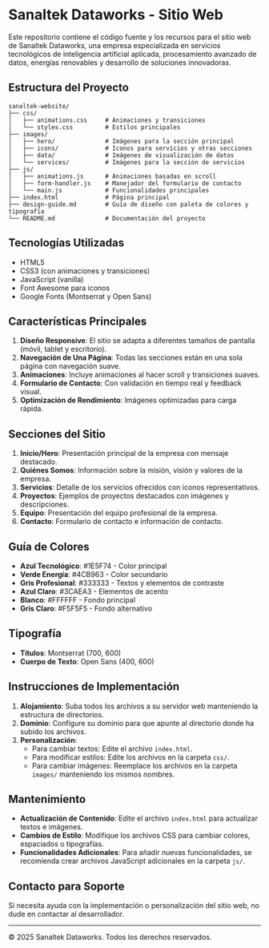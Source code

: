 # Sanaltek Dataworks - Sitio Web

Este repositorio contiene el código fuente y los recursos para el sitio web de Sanaltek Dataworks, una empresa especializada en servicios tecnológicos de inteligencia artificial aplicada, procesamiento avanzado de datos, energías renovables y desarrollo de soluciones innovadoras.

## Estructura del Proyecto

```
sanaltek-website/
├── css/
│   ├── animations.css     # Animaciones y transiciones
│   └── styles.css         # Estilos principales
├── images/
│   ├── hero/              # Imágenes para la sección principal
│   ├── icons/             # Iconos para servicios y otras secciones
│   ├── data/              # Imágenes de visualización de datos
│   └── services/          # Imágenes para la sección de servicios
├── js/
│   ├── animations.js      # Animaciones basadas en scroll
│   ├── form-handler.js    # Manejador del formulario de contacto
│   └── main.js            # Funcionalidades principales
├── index.html             # Página principal
├── design-guide.md        # Guía de diseño con paleta de colores y tipografía
└── README.md              # Documentación del proyecto
```

## Tecnologías Utilizadas

- HTML5
- CSS3 (con animaciones y transiciones)
- JavaScript (vanilla)
- Font Awesome para iconos
- Google Fonts (Montserrat y Open Sans)

## Características Principales

1. **Diseño Responsive**: El sitio se adapta a diferentes tamaños de pantalla (móvil, tablet y escritorio).
2. **Navegación de Una Página**: Todas las secciones están en una sola página con navegación suave.
3. **Animaciones**: Incluye animaciones al hacer scroll y transiciones suaves.
4. **Formulario de Contacto**: Con validación en tiempo real y feedback visual.
5. **Optimización de Rendimiento**: Imágenes optimizadas para carga rápida.

## Secciones del Sitio

1. **Inicio/Hero**: Presentación principal de la empresa con mensaje destacado.
2. **Quiénes Somos**: Información sobre la misión, visión y valores de la empresa.
3. **Servicios**: Detalle de los servicios ofrecidos con iconos representativos.
4. **Proyectos**: Ejemplos de proyectos destacados con imágenes y descripciones.
5. **Equipo**: Presentación del equipo profesional de la empresa.
6. **Contacto**: Formulario de contacto e información de contacto.

## Guía de Colores

- **Azul Tecnológico**: #1E5F74 - Color principal
- **Verde Energía**: #4CB963 - Color secundario
- **Gris Profesional**: #333333 - Textos y elementos de contraste
- **Azul Claro**: #3CAEA3 - Elementos de acento
- **Blanco**: #FFFFFF - Fondo principal
- **Gris Claro**: #F5F5F5 - Fondo alternativo

## Tipografía

- **Títulos**: Montserrat (700, 600)
- **Cuerpo de Texto**: Open Sans (400, 600)

## Instrucciones de Implementación

1. **Alojamiento**: Suba todos los archivos a su servidor web manteniendo la estructura de directorios.
2. **Dominio**: Configure su dominio para que apunte al directorio donde ha subido los archivos.
3. **Personalización**:
   - Para cambiar textos: Edite el archivo `index.html`.
   - Para modificar estilos: Edite los archivos en la carpeta `css/`.
   - Para cambiar imágenes: Reemplace los archivos en la carpeta `images/` manteniendo los mismos nombres.

## Mantenimiento

- **Actualización de Contenido**: Edite el archivo `index.html` para actualizar textos e imágenes.
- **Cambios de Estilo**: Modifique los archivos CSS para cambiar colores, espaciados o tipografías.
- **Funcionalidades Adicionales**: Para añadir nuevas funcionalidades, se recomienda crear archivos JavaScript adicionales en la carpeta `js/`.

## Contacto para Soporte

Si necesita ayuda con la implementación o personalización del sitio web, no dude en contactar al desarrollador.

---

© 2025 Sanaltek Dataworks. Todos los derechos reservados.

